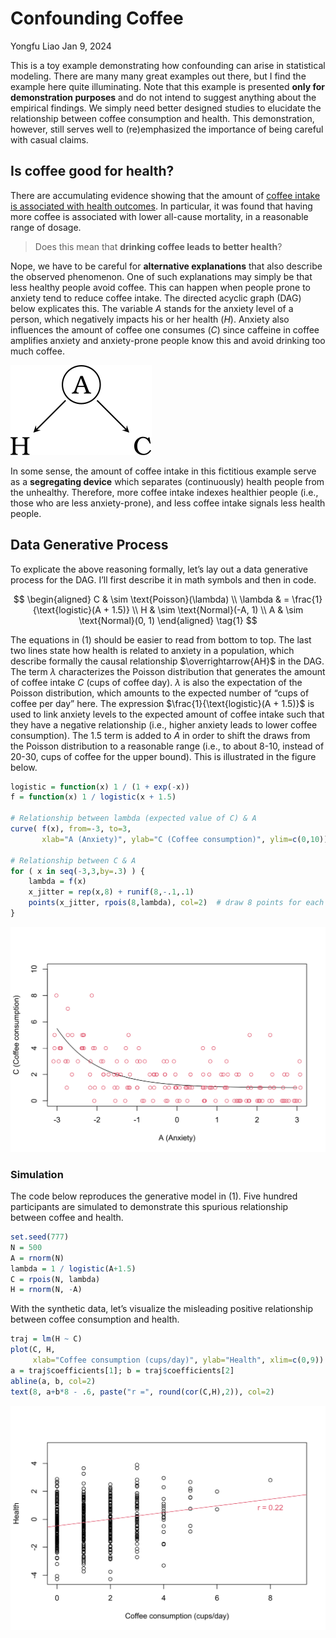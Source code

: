 Confounding Coffee
================
Yongfu Liao
Jan 9, 2024

This is a toy example demonstrating how confounding can arise in
statistical modeling. There are many many great examples out there, but
I find the example here quite illuminating. Note that this example is
presented **only for demonstration purposes** and do not intend to
suggest anything about the empirical findings. We simply need better
designed studies to elucidate the relationship between coffee
consumption and health. This demonstration, however, still serves well
to (re)emphasized the importance of being careful with casual claims.

## Is coffee good for health?

There are accumulating evidence showing that the amount of [coffee
intake is associated with health
outcomes](https://en.wikipedia.org/wiki/Health_effects_of_coffee). In
particular, it was found that having more coffee is associated with
lower all-cause mortality, in a reasonable range of dosage.

> Does this mean that **drinking coffee leads to better health**?

Nope, we have to be careful for **alternative explanations** that also
describe the observed phenomenon. One of such explanations may simply be
that less healthy people avoid coffee. This can happen when people prone
to anxiety tend to reduce coffee intake. The directed acyclic graph
(DAG) below explicates this. The variable $A$ stands for the anxiety
level of a person, which negatively impacts his or her health ($H$).
Anxiety also influences the amount of coffee one consumes ($C$) since
caffeine in coffee amplifies anxiety and anxiety-prone people know this
and avoid drinking too much coffee.

<img src="dag-confound-coffee.svg" style="background:white" />

In some sense, the amount of coffee intake in this fictitious example
serve as a **segregating device** which separates (continuously) health
people from the unhealthy. Therefore, more coffee intake indexes
healthier people (i.e., those who are less anxiety-prone), and less
coffee intake signals less health people.

## Data Generative Process

To explicate the above reasoning formally, let’s lay out a data
generative process for the DAG. I’ll first describe it in math symbols
and then in code.

$$
\begin{aligned}
C         & \sim \text{Poisson}(\lambda) \\
\lambda & = \frac{1}{\text{logistic}(A + 1.5)} \\
H         & \sim \text{Normal}(-A, 1) \\
A         & \sim \text{Normal}(0, 1)
\end{aligned} \tag{1}
$$

The equations in (1) should be easier to read from bottom to top. The
last two lines state how health is related to anxiety in a population,
which describe formally the causal relationship $\overrightarrow{AH}$ in
the DAG. The term $\lambda$ characterizes the Poisson distribution that
generates the amount of coffee intake $C$ (cups of coffee day).
$\lambda$ is also the expectation of the Poisson distribution, which
amounts to the expected number of “cups of coffee per day” here. The
expression $\frac{1}{\text{logistic}(A + 1.5)}$ is used to link anxiety
levels to the expected amount of coffee intake such that they have a
negative relationship (i.e., higher anxiety leads to lower coffee
consumption). The $1.5$ term is added to $A$ in order to shift the draws
from the Poisson distribution to a reasonable range (i.e., to about
8-10, instead of 20-30, cups of coffee for the upper bound). This is
illustrated in the figure below.

``` r
logistic = function(x) 1 / (1 + exp(-x))
f = function(x) 1 / logistic(x + 1.5)

# Relationship between lambda (expected value of C) & A
curve( f(x), from=-3, to=3,
       xlab="A (Anxiety)", ylab="C (Coffee consumption)", ylim=c(0,10))

# Relationship between C & A
for ( x in seq(-3,3,by=.3) ) {
    lambda = f(x)
    x_jitter = rep(x,8) + runif(8,-.1,.1)
    points(x_jitter, rpois(8,lambda), col=2)  # draw 8 points for each A
}
```

![](README_files/figure-gfm/unnamed-chunk-1-1.svg)<!-- -->

### Simulation

The code below reproduces the generative model in (1). Five hundred
participants are simulated to demonstrate this spurious relationship
between coffee and health.

``` r
set.seed(777)
N = 500
A = rnorm(N)
lambda = 1 / logistic(A+1.5)
C = rpois(N, lambda)
H = rnorm(N, -A)
```

With the synthetic data, let’s visualize the misleading positive
relationship between coffee consumption and health.

``` r
traj = lm(H ~ C)
plot(C, H, 
     xlab="Coffee consumption (cups/day)", ylab="Health", xlim=c(0,9))
a = traj$coefficients[1]; b = traj$coefficients[2]
abline(a, b, col=2)
text(8, a+b*8 - .6, paste("r =", round(cor(C,H),2)), col=2)
```

![](README_files/figure-gfm/unnamed-chunk-3-1.svg)<!-- -->
